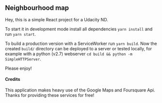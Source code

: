 ## Neighbourhood map
Hey, this is a simple React project for a Udacity ND.

To start it in development mode install all dependencies `yarn install` and run `yarn start`.


To build a production version with a ServiceWorker run `yarn build`. Now the created `build/` directory can be deployed to a server or tested locally, for example with a python (v2.7) webserver `cd build && python -m SimpleHTTPServer`.

Please enjoy!

#### Credits
This application makes heavy use of the Google Maps and Foursquare Api. Thanks for providing these services for free!